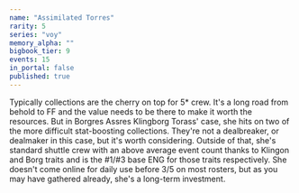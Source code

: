 ```yaml
---
name: "Assimilated Torres"
rarity: 5
series: "voy"
memory_alpha: ""
bigbook_tier: 9
events: 15
in_portal: false
published: true
---
```


Typically collections are the cherry on top for 5* crew. It's a long road from behold to FF and the value needs to be there to make it worth the resources. But in Borgres Assres Klingborg Torass' case, she hits on two of the more difficult stat-boosting collections. They're not a dealbreaker, or dealmaker in this case, but it's worth considering. Outside of that, she's standard shuttle crew with an above average event count thanks to Klingon and Borg traits and is the #1/#3 base ENG for those traits respectively. She doesn't come online for daily use before 3/5 on most rosters, but as you may have gathered already, she's a long-term investment.
